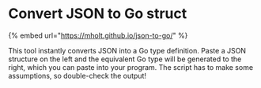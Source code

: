 # Convert JSON to Go struct

{% embed url="https://mholt.github.io/json-to-go/" %}

This tool instantly converts JSON into a Go type definition. Paste a JSON structure on the left and the equivalent Go type will be generated to the right, which you can paste into your program. The script has to make some assumptions, so double-check the output!
